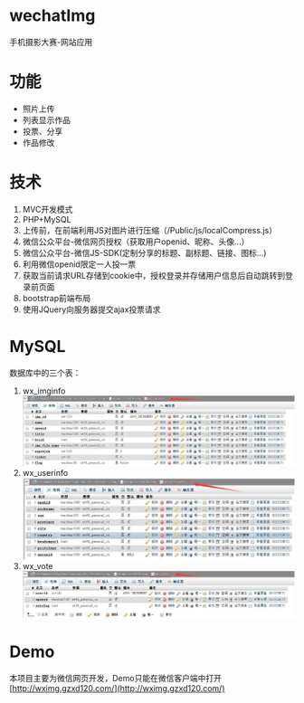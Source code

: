# wechatImg
手机摄影大赛-网站应用

# 功能 #
- 照片上传
- 列表显示作品
- 投票、分享
- 作品修改

# 技术 #
1. MVC开发模式
2. PHP+MySQL
3. 上传前，在前端利用JS对图片进行压缩（/Public/js/localCompress.js）
4. 微信公众平台-微信网页授权（获取用户openid、昵称、头像...）
5. 微信公众平台-微信JS-SDK(定制分享的标题、副标题、链接、图标...)
6. 利用微信openid限定一人投一票
7. 获取当前请求URL存储到cookie中，授权登录并存储用户信息后自动跳转到登录前页面
8. bootstrap前端布局
9. 使用JQuery向服务器提交ajax投票请求

# MySQL #
数据库中的三个表：

1. wx_imginfo
![](./src/wx_imginfo.jpg)
2. wx_userinfo
![](./src/wx_userinfo.jpg)
3. wx_vote
![](./src/wx_vote.jpg)

# Demo #
本项目主要为微信网页开发，Demo只能在微信客户端中打开
[http://wximg.gzxd120.com/](http://wximg.gzxd120.com/)